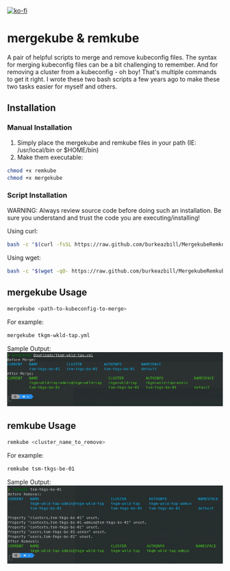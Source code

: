 [![ko-fi](https://ko-fi.com/img/githubbutton_sm.svg)](https://ko-fi.com/A0A5HOQVZ)

# mergekube & remkube

A pair of helpful scripts to merge and remove kubeconfig files. The syntax for merging kubeconfig files can be a bit challenging to remember. And for removing a cluster from a kubeconfig - oh boy! That's multiple commands to get it right. I wrote these two bash scripts a few years ago to make these two tasks easier for myself and others.

## Installation

### Manual Installation
1. Simply place the mergekube and remkube files in your path (IE: /usr/local/bin or $HOME/bin)
2. Make them executable: 
 ```bash
 chmod +x remkube
 chmod +x mergekube
 ```

### Script Installation

WARNING: Always review source code before doing such an installation. Be sure you understand and trust the code you are executing/installing!

Using curl:

```bash
bash -c "$(curl -fsSL https://raw.github.com/burkeazbill/MergekubeRemkube/main/install.sh)"
```

Using wget:

```bash
bash -c "$(wget -qO- https://raw.github.com/burkeazbill/MergekubeRemkube/main/install.sh)"
```


## mergekube Usage

```bash
mergekube <path-to-kubeconfig-to-merge>
```

For example:
```bash
mergekube tkgm-wkld-tap.yml
```

Sample Output:
![mergekube sample](images/mergekube-sample.png)

## remkube Usage

```bash
remkube <cluster_name_to_remove>
```

For example:
```bash
remkube tsm-tkgs-be-01
```

Sample Output:
![remkube sample](images/remkube-sample.png) 
